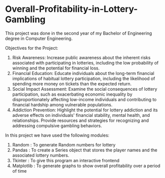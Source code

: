 # Overall-Profitability-in-Lottery-Gambling
This project was done in the second year of my Bachelor of Engineering degree in Computer Engineering.

Objectives for the Project:

1. Risk Awareness: Increase public awareness about the inherent risks associated with participating in lotteries, including the low probability of winning and the potential for financial loss.
2. Financial Education: Educate individuals about the long-term financial implications of habitual lottery participation, including the likelihood of spending more money on tickets than the expected return.
3. Social Impact Assessment: Examine the social consequences of lottery participation, such as exacerbating economic inequality by disproportionately affecting low-income individuals and contributing to financial 
   hardship among vulnerable populations.
4. Addiction Prevention: Highlight the potential for lottery addiction and its adverse effects on individuals' financial stability, mental health, and relationships. Provide resources and strategies for recognizing 
   and addressing compulsive gambling behaviors.

In this project we have used the following modules:

1. Random : To generate Random numbers for lottery 
2. Pandas : To create a Series object that stores the player names and the associated lottery numbers.
3. Tkinter : To give this program an interactive frontend
4. Matplotlib : To generate graphs to show overall profitability over a period of time








